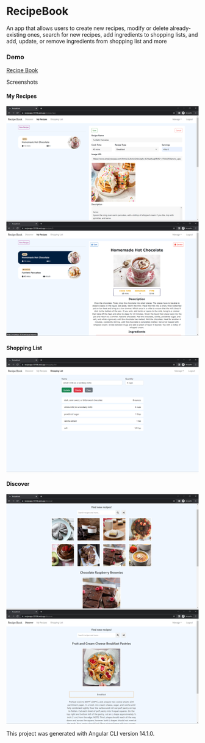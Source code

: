 # RecipeBook

An app that allows users to create new recipes, modify or delete already-existing ones, search for new recipes, add ingredients to shopping lists, and add, update, or remove ingredients from shopping list and more

### Demo

[Recipe Book](https://recipeapp-59196.web.app/auth)

Screenshots

#### My Recipes

![New Recipe](./screenshots/newRecipe.png)
![Recipe Detail](./screenshots/existingRecipe.png)

#### Shopping List

![Shopping List](./screenshots/shoppingList.png)

#### Discover

![Search new recipes](./screenshots/discover.png)
![Get Random recipe](./screenshots/randomRecipe.png)

This project was generated with Angular CLI version 14.1.0.
